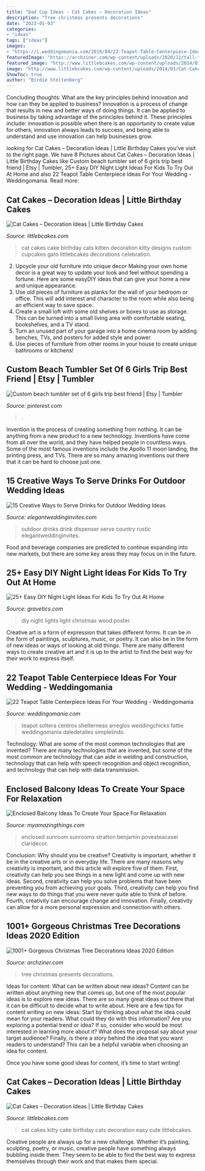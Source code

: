 ```yaml
---
title: "Dad Cup Ideas - Cat Cakes – Decoration Ideas"
description: "Tree christmas presents decorations"
date: "2023-01-03"
categories:
- "ideas"
tags: ["ideas"]
images:
- "https://i.weddingomania.com/2016/04/22-Teapot-Table-Centerpiece-Ideas-For-Your-Wedding.jpg"
featuredImage: "https://archziner.com/wp-content/uploads/2020/11/tall-tree-with-lots-of-gold-baubles-and-ornaments-presents-underneath-how-to-decorate-a-christmas-tree-placed-in-a-hallway.jpg"
featured_image: "http://www.littlebcakes.com/wp-content/uploads/2014/01/Cat-Cakes.jpg"
image: "http://www.littlebcakes.com/wp-content/uploads/2014/01/Cat-Cakes.jpg"
ShowToc: true
author: "Birdie Stoltenberg"
---
```



Concluding thoughts: What are the key principles behind innovation and how can they be applied to business?
Innovation is a process of change that results in new and better ways of doing things. It can be applied to business by taking advantage of the principles behind it. These principles include: innovation is possible when there is an opportunity to create value for others, innovation always leads to success, and being able to understand and use innovation can help businesses grow.

	

		
looking for Cat Cakes – Decoration Ideas | Little Birthday Cakes you've visit to the right page. We have 8 Pictures about Cat Cakes – Decoration Ideas | Little Birthday Cakes like Custom beach tumbler set of 6 girls trip best friend | Etsy | Tumbler, 25+ Easy DIY Night Light Ideas For Kids To Try Out At Home and also 22 Teapot Table Centerpiece Ideas For Your Wedding - Weddingomania. Read more:
		
    
## Cat Cakes – Decoration Ideas | Little Birthday Cakes

<img loading=lazy src="http://www.littlebcakes.com/wp-content/uploads/2014/01/Cat-Cakes.jpg" onerror="this.onerror=null;this.src='https://tse2.mm.bing.net/th?id=OIP.W2YtTAyoa8WdHetsdiGXSAHaJ4&amp;pid=15.1';" alt="Cat Cakes – Decoration Ideas | Little Birthday Cakes">

_Source: littlebcakes.com_

>cat cakes cake birthday cats kitten decoration kitty designs custom cupcakes gato littlebcakes decorations celebration. 

	

2. Upcycle your old furniture into unique decor
Making your own home decor is a great way to update your look and feel without spending a fortune. Here are some easyDIY ideas that can give your home a new and unique appearance. 
1. Use old pieces of furniture as planks for the wall of your bedroom or office. This will add interest and character to the room while also being an efficient way to save space.
2. Create a small loft with some old shelves or boxes to use as storage. This can be turned into a small living area with comfortable seating, bookshelves, and a TV stand.
3. Turn an unused part of your garage into a home cinema room by adding benches, TVs, and posters for added style and power.
4. Use pieces of furniture from other rooms in your house to create unique bathrooms or kitchens!

    
## Custom Beach Tumbler Set Of 6 Girls Trip Best Friend | Etsy | Tumbler

<img loading=lazy src="https://i.pinimg.com/736x/cb/ea/cc/cbeacc7d3567aa86d468fe63ff37a71b.jpg" onerror="this.onerror=null;this.src='https://tse3.mm.bing.net/th?id=OIP.sWWWYKzUn6-K_Lx9JJlkLwHaJ4&amp;pid=15.1';" alt="Custom beach tumbler set of 6 girls trip best friend | Etsy | Tumbler">

_Source: pinterest.com_

>. 

	

Invention is the process of creating something from nothing. It can be anything from a new product to a new technology. Inventions have come from all over the world, and they have helped people in countless ways. Some of the most famous inventions include the Apollo 11 moon landing, the printing press, and TVs. There are so many amazing inventions out there that it can be hard to choose just one.

    
## 15 Creative Ways To Serve Drinks For Outdoor Wedding Ideas

<img loading=lazy src="https://www.elegantweddinginvites.com/wedding-blog/wp-content/uploads/2015/06/country-rustic-outdoor-wedding-drink-dispenser-ideas.jpg" onerror="this.onerror=null;this.src='https://tse4.mm.bing.net/th?id=OIP.p6hxl9JYVtRH8a-yiPkP5wHaLH&amp;pid=15.1';" alt="15 Creative Ways to Serve Drinks for Outdoor Wedding Ideas">

_Source: elegantweddinginvites.com_

>outdoor drinks drink dispenser serve country rustic elegantweddinginvites. 

	

Food and beverage companies are predicted to continue expanding into new markets, but there are some key areas they may focus on in the future.

    
## 25+ Easy DIY Night Light Ideas For Kids To Try Out At Home

<img loading=lazy src="https://www.gravetics.com/wp-content/uploads/2017/07/Use-a-poster-board-any-kind-of-squared-wood-for-bottom-with-edges-and-christmas-lights.-Cut-any-size-holes-in-the-posterboard-.-christmas-lights-sit-on-bottom-of-square..jpg" onerror="this.onerror=null;this.src='https://tse3.mm.bing.net/th?id=OIP.KgX4ydxTDkXdFL6wsesI5gAAAA&amp;pid=15.1';" alt="25+ Easy DIY Night Light Ideas For Kids To Try Out At Home">

_Source: gravetics.com_

>diy night lights light christmas wood poster. 

	

Creative art is a form of expression that takes different forms. It can be in the form of paintings, sculptures, music, or poetry. It can also be in the form of new ideas or ways of looking at old things. There are many different ways to create creative art and it is up to the artist to find the best way for their work to express itself.

    
## 22 Teapot Table Centerpiece Ideas For Your Wedding - Weddingomania

<img loading=lazy src="https://i.weddingomania.com/2016/04/22-Teapot-Table-Centerpiece-Ideas-For-Your-Wedding.jpg" onerror="this.onerror=null;this.src='https://tse4.mm.bing.net/th?id=OIP.tISs7jUFx3vOY3B6rOlclwAAAA&amp;pid=15.1';" alt="22 Teapot Table Centerpiece Ideas For Your Wedding - Weddingomania">

_Source: weddingomania.com_

>teapot soltera centros shelterness arreglos weddingchicks fattie weddingomania daledetalles simplelindo. 

	

Technology: What are some of the most common technologies that are invented?
There are many technologies that are invented, but some of the most common are technology that can aide in welding and construction, technology that can help with speech recognition and object recognition, and technology that can help with data transmission.

    
## Enclosed Balcony Ideas To Create Your Space For Relaxation

<img loading=lazy src="https://myamazingthings.com/wp-content/uploads/2018/05/enclosed-balcony-3-.jpg" onerror="this.onerror=null;this.src='https://tse3.mm.bing.net/th?id=OIP.kVnHaG_wGBc5XzpFwIx-5QHaLL&amp;pid=15.1';" alt="Enclosed Balcony Ideas To Create Your Space For Relaxation">

_Source: myamazingthings.com_

>enclosed sunroom sunrooms stratton benjamin povesteacasei claridecor. 

	

Conclusion: Why should you be creative?
Creativity is important, whether it be in the creative arts or in everyday life. There are many reasons why creativity is important, and this article will explore five of them. First, creativity can help you see things in a new light and come up with new ideas. Second, creativity can help you solve problems that have been preventing you from achieving your goals. Third, creativity can help you find new ways to do things that you were never quite able to think of before. Fourth, creativity can encourage change and innovation. Finally, creativity can allow for a more personal expression and connection with others.

    
## 1001+ Gorgeous Christmas Tree Decorations Ideas 2020 Edition

<img loading=lazy src="https://archziner.com/wp-content/uploads/2020/11/tall-tree-with-lots-of-gold-baubles-and-ornaments-presents-underneath-how-to-decorate-a-christmas-tree-placed-in-a-hallway.jpg" onerror="this.onerror=null;this.src='https://tse2.mm.bing.net/th?id=OIP.Zz0MtsFchWrMTwffjjn8_QHaLG&amp;pid=15.1';" alt="1001+ Gorgeous Christmas Tree Decorations Ideas 2020 Edition">

_Source: archziner.com_

>tree christmas presents decorations. 

	

Ideas for content: What can be written about new ideas?
Content can be written about anything new that comes up, but one of the most popular ideas is to explore new ideas. There are so many great ideas out there that it can be difficult to decide what to write about. Here are a few tips for content writing on new ideas:
Start by thinking about what the idea could mean for your readers. What could they do with this information? Are you exploring a potential trend or idea? If so, consider who would be most interested in learning more about it? What does the proposal say about your target audience? Finally, is there a story behind the idea that you want readers to understand? This can be a helpful variable when choosing an idea for content.

Once you have some good ideas for content, it’s time to start writing!

    
## Cat Cakes – Decoration Ideas | Little Birthday Cakes

<img loading=lazy src="https://www.littlebcakes.com/wp-content/uploads/2014/01/Kitty-Cat-Cakes-760x1024.jpg" onerror="this.onerror=null;this.src='https://tse4.mm.bing.net/th?id=OIP.l4KHsdZxZ2VTkj9qHqOFnwHaJ-&amp;pid=15.1';" alt="Cat Cakes – Decoration Ideas | Little Birthday Cakes">

_Source: littlebcakes.com_

>cat cakes kitty cake birthday cats decoration easy cute littlebcakes. 

	

Creative people are always up for a new challenge. Whether it’s painting, sculpting, poetry, or music, creative people have something always bubbling inside them. They seem to be able to find the best way to express themselves through their work and that makes them special.

